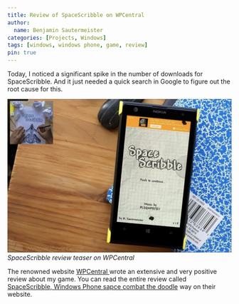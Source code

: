 ```yaml
---
title: Review of SpaceScribble on WPCentral
author:
  name: Benjamin Sautermeister
categories: [Projects, Windows]
tags: [windows, windows phone, game, review]
pin: true
---
```


Today, I noticed a significant spike in the number of downloads for SpaceScribble.
And it just needed a quick search in Google to figure out the root cause for this.

![WPCentral SpaceScribble](/assets/img/posts/2014/spacescribble-wpcentral.png)
_SpaceScribble review teaser on WPCentral_

The renowned website [WPCentral ](https://www.wpcentral.com) wrote an extensive and very positive review
about my game. You can read the entire review called
[SpaceScribble, Windows Phone sapce combat the doodle](https://www.windowscentral.com/spacescribble-windows-phone-space-combat-doodle-way)
way on their website.
